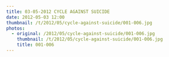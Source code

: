 ```yaml
---
title: 03-05-2012 CYCLE AGAINST SUICIDE
date: 2012-05-03 12:00
thumbnail: /t/2012/05/cycle-against-suicide/001-006.jpg
photos:
  - original: /2012/05/cycle-against-suicide/001-006.jpg
    thumbnail: /t/2012/05/cycle-against-suicide/001-006.jpg
    title: 001-006
---
```

